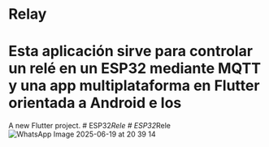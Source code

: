 # Relay

# Esta aplicación sirve para controlar un relé en un ESP32 mediante MQTT y una app multiplataforma en Flutter orientada a Android e Ios

A new Flutter project.
#   E S P 3 2 _ R e l e 
 
 #   E S P 3 2 _ R e l e 
 
 
![WhatsApp Image 2025-06-19 at 20 39 14](https://github.com/user-attachments/assets/4c407efa-a7ff-44ad-b6cc-02c9deceb2e8)
